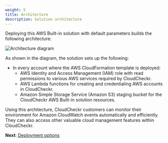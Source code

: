 ```yaml
---
weight: 5
title: Architecture
description: Solution architecture
---
```


Deploying this AWS Built-in solution with default parameters builds the following architecture:

![Architecture diagram](/images/cloudcheckr-abi-architecture-diagram.png)

As shown in the diagram, the solution sets up the following:

* In every account where the AWS CloudFormation template is deployed:
    * AWS Identity and Access Management (IAM) role with read permissions to various AWS services required by CloudCheckr.
    * AWS Lambda functions for creating and credentialing AWS accounts in CloudCheckr.
    * Amazon Simple Storage Service (Amazon S3) staging bucket for the CloudCheckr AWS Built-in solution resources.

Using this architecture, CloudCheckr customers can monitor their environment for Amazon CloudWatch events automatically and efficiently. They can also access other valuable cloud management features within CloudCheckr.

**Next**: [Deployment options](/deployment-options/index.html)
